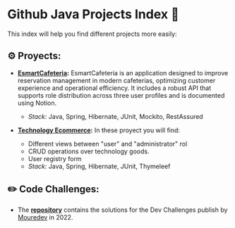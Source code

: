 # Github Java Projects Index 📖

This index will help you find different projects more easily:

## ⚙️ Proyects: 

 - **[EsmartCafeteria][5]:** EsmartCafeteria is an application designed to improve reservation management in modern cafeterias, optimizing customer experience and operational efficiency. It includes a robust API that supports role distribution across three user profiles and is documented using Notion.
    * *Stack:* Java, Spring, Hibernate, JUnit, Mockito, RestAssured

 - **[Technology Ecommerce][1]:** In these proyect you will find:
    * Different views between "user" and "administrator" rol
    * CRUD operations over technology goods. 
    * User registry form
    * *Stack:* Java, Spring, Hibernate, JUnit, Thymeleef


## ✏️ Code Challenges:

- The **[repository][4]** contains the solutions for the Dev Challenges publish by [Mouredev][3] in 2022.




[1]: https://github.com/esmartdie/Spring_Ecommerce
[2]: https://github.com/esmartdie/QA_Engineer_Interview
[3]: https://github.com/mouredev
[4]: https://github.com/esmartdie/Dev_Challenges_2022
[5]: https://github.com/esmartdie/EsmartCafeteria
